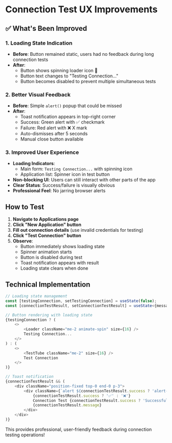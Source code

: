 # Connection Test UX Improvements

## ✅ **What's Been Improved**

### **1. Loading State Indication**
- **Before**: Button remained static, users had no feedback during long connection tests
- **After**: 
  - Button shows spinning loader icon 🔄
  - Button text changes to "Testing Connection..."
  - Button becomes disabled to prevent multiple simultaneous tests

### **2. Better Visual Feedback**
- **Before**: Simple `alert()` popup that could be missed
- **After**: 
  - Toast notification appears in top-right corner
  - Success: Green alert with ✅ checkmark
  - Failure: Red alert with ❌ X mark
  - Auto-dismisses after 5 seconds
  - Manual close button available

### **3. Improved User Experience**
- **Loading Indicators**: 
  - Main form: `Testing Connection...` with spinning icon
  - Application list: Spinner icon in test button
- **Non-blocking UI**: Users can still interact with other parts of the app
- **Clear Status**: Success/failure is visually obvious
- **Professional Feel**: No jarring browser alerts

## **How to Test**

1. **Navigate to Applications page**
2. **Click "New Application" button**
3. **Fill out connection details** (use invalid credentials for testing)
4. **Click "Test Connection" button**
5. **Observe**:
   - Button immediately shows loading state
   - Spinner animation starts
   - Button is disabled during test
   - Toast notification appears with result
   - Loading state clears when done

## **Technical Implementation**

```typescript
// Loading state management
const [testingConnection, setTestingConnection] = useState(false);
const [connectionTestResult, setConnectionTestResult] = useState<{message: string, success: boolean} | null>(null);

// Button rendering with loading state
{testingConnection ? (
    <>
        <Loader className="me-2 animate-spin" size={16} />
        Testing Connection...
    </>
) : (
    <>
        <TestTube className="me-2" size={16} />
        Test Connection
    </>
)}

// Toast notification
{connectionTestResult && (
    <div className="position-fixed top-0 end-0 p-3">
        <div className={`alert ${connectionTestResult.success ? 'alert-success' : 'alert-danger'}`}>
            {connectionTestResult.success ? '✅' : '❌'}
            Connection Test {connectionTestResult.success ? 'Successful' : 'Failed'}
            {connectionTestResult.message}
        </div>
    </div>
)}
```

This provides professional, user-friendly feedback during connection testing operations!